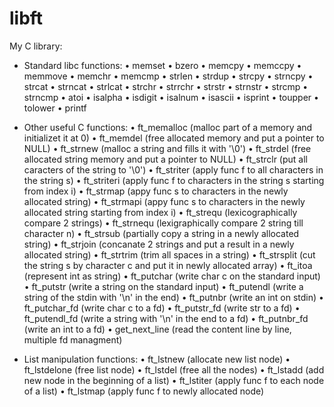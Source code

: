 # libft

My C library:

- Standard libc functions: 
  • memset 
  • bzero
  • memcpy 
  • memccpy 
  • memmove 
  • memchr 
  • memcmp 
  • strlen 
  • strdup 
  • strcpy 
  • strncpy 
  • strcat 
  • strncat 
  • strlcat 
  • strchr 
  • strrchr 
  • strstr 
  • strnstr 
  • strcmp 
  • strncmp 
  • atoi
  • isalpha 
  • isdigit 
  • isalnum 
  • isascii 
  • isprint 
  • toupper 
  • tolower
  • printf 

- Other useful C functions:
  • ft_memalloc (malloc part of a memory and initializet it at 0)
  • ft_memdel (free allocated memory and put a pointer to NULL)
  • ft_strnew (malloc a string and fills it with '\0')
  • ft_strdel (free allocated string memory and put a pointer to NULL)
  • ft_strclr (put all caracters of the string to '\0')
  • ft_striter (apply func f to all characters in the string s)
  • ft_striteri (apply func f to characters in the string s starting from index i)
  • ft_strmap (appy func s to characters in the newly allocated string)
  • ft_strmapi (appy func s to characters in the newly allocated string starting from index i)
  • ft_strequ (lexicographically compare 2 strings)
  • ft_strnequ (lexigraphically compare 2 string till character n)
  • ft_strsub (partially copy a string in a newly allocated string)
  • ft_strjoin (concanate 2 strings and put a result in a newly allocated string)
  • ft_strtrim (trim all spaces in a string)
  • ft_strsplit (cut the string s by character c and put it in newly allocated array)
  • ft_itoa (represent int as string)
  • ft_putchar (write char c on the standard input)
  • ft_putstr (write a string on the standard input)
  • ft_putendl (write a string of the stdin with '\n' in the end)
  • ft_putnbr (write an int on stdin)
  • ft_putchar_fd (write char c to a fd)
  • ft_putstr_fd (write str to a fd)
  • ft_putendl_fd (write a string with '\n' in the end to a fd)
  • ft_putnbr_fd (write an int to a fd)
  • get_next_line (read the content line by line, multiple fd managment)
  
 - List manipulation functions:
  • ft_lstnew (allocate new list node)
  • ft_lstdelone (free list node)
  • ft_lstdel (free all the nodes)
  • ft_lstadd (add new node in the beginning of a list)
  • ft_lstiter (apply func f to each node of a list)
  • ft_lstmap (apply func f to newly allocated node)
  
